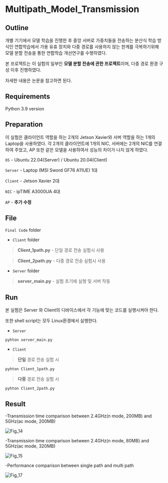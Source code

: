# Multipath_Model_Transmission

Outline
---
개별 기기에서 모델 학습을 진행한 후 중앙 서버로 가중치들을 전송하는 분산식 학습 방식인 연합학습에서 가용 유휴 장치와 다중 경로를 사용하지 않는 한계를 극복하기위해 모델 분할 전송을 통한 연합학습 개선연구를 수행하였다. 

본 프로젝트는 이 실험의 일부인 **모델 분할 전송에 관한 프로젝트**이며, 다중 경로 환경 구성 이후 진행하였다.

자세한 내용은 논문을 참고하면 된다.

Requirements
---
Python 3.9 version 

Preparation
---

이 실험은 클라이언트 역할을 하는 2개의 Jetson Xavier와 서버 역할을 하는 1개의 Laptop을 사용하였다. 각 2개의 클라이언트에 1개의 NIC, 서버에는 2개의 NIC를 연결하여 주었고, AP 또한 같은 모델을 사용하여서 성능의 차이가 나지 않게 하였다.


`OS` - Ubuntu 22.04(Server) / Ubuntu 20.04(Client) 

`Server` - Laptop (MSI Sword GF76 A11UE) 1대

`Client` - Jetson Xavier 2대

`NIC` - ipTIME A3000UA 4대

`AP` - **추가 수정**

File
---
`Final Code` folder

- `Client` folder
>**Client_1path.py** - 단일 경로 전송 실험시 사용

>**Client_2path.py** - 다중 경로 전송 실험시 사용

- `Server` folder
>**server_main.py** - 실험 초기에 실행 및 서버 작동


Run 
----
본 실험은 Server 와 Client의 디바이스에서 각 기능에 맞는 코드를 실행시켜야 한다. 

또한 shell script는 모두 Linux환경에서 실행한다. 

- `Server`

```
pyhton server_main.py
```

- `Client`
>**단일** 경로 전송 실험 시 
```
pyhton Client_1path.py
```
>**다중** 경로 전송 실험 시
```
pyhton Client_2path.py
```

Result
---

-Transmission time comparison between 2.4GHz(n mode, 200MB) and 5GHz(ac mode, 200MB)

![Fig_14](https://github.com/INC-Research-Laboratory/Multipath_Model_Transmission/assets/145684303/ac4f81a6-52cd-4439-9390-b580da6492bb)

-Transmission time comparison between 2.4GHz(n mode, 80MB) and 5GHz(ac mode, 320MB)

![Fig_15](https://github.com/INC-Research-Laboratory/Multipath_Model_Transmission/assets/145684303/c4271bcf-7e68-4ad1-b64d-09abfc317ea5)

-Performance comparison between single path and multi path

![Fig_17](https://github.com/INC-Research-Laboratory/Multipath_Model_Transmission/assets/145684303/bb20ce5d-a588-46a1-aeef-5b8daddca947)
